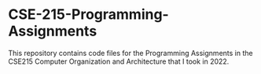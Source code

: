 # CSE-215-Programming-Assignments
This repository contains code files for the Programming Assignments in the CSE215 Computer Organization and Architecture that I took in 2022.
